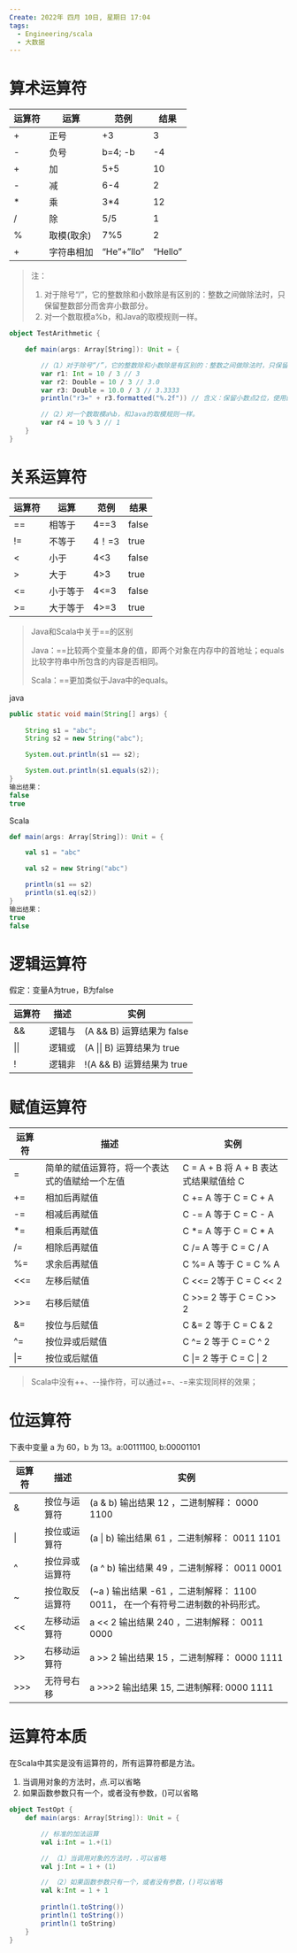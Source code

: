 ```yaml
---
Create: 2022年 四月 10日, 星期日 17:04
tags: 
  - Engineering/scala
  - 大数据
---
```


# 算术运算符

| 运算符 | 运算       | 范例       | 结果    |
| ------ | ---------- | ---------- | ------- |
| +      | 正号       | +3         | 3       |
| -      | 负号       | b=4; -b    | -4      |
| +      | 加         | 5+5        | 10      |
| -      | 减         | 6-4        | 2       |
| *      | 乘         | 3\*4        | 12      |
| /      | 除         | 5/5        | 1       |
| %      | 取模(取余) | 7%5        | 2       |
| +      | 字符串相加 | “He”+”llo” | “Hello” |

> 注：
> 1. 对于除号“/”，它的整数除和小数除是有区别的：整数之间做除法时，只保留整数部分而舍弃小数部分。
> 2. 对一个数取模a%b，和Java的取模规则一样。

```scala
object TestArithmetic {

    def main(args: Array[String]): Unit = {

        //（1）对于除号“/”，它的整数除和小数除是有区别的：整数之间做除法时，只保留整数部分而舍弃小数部分。
        var r1: Int = 10 / 3 // 3
        var r2: Double = 10 / 3 // 3.0
        var r3: Double = 10.0 / 3 // 3.3333
        println("r3=" + r3.formatted("%.2f")) // 含义：保留小数点2位，使用四舍五入

        //（2）对一个数取模a%b，和Java的取模规则一样。
        var r4 = 10 % 3 // 1
    }
}
```

# 关系运算符

| 运算符 | 运算     | 范例  | 结果  |
| ------ | -------- | ----- | ----- |
| ==     | 相等于   | 4\=\=3  | false |
| !=     | 不等于   | 4！=3 | true  |
| <      | 小于     | 4<3   | false |
| >      | 大于     | 4>3   | true  |
| <=     | 小于等于 | 4<=3  | false |
| >=     | 大于等于 | 4>=3  | true  |

> Java和Scala中关于\==的区别
>
> Java：\==比较两个变量本身的值，即两个对象在内存中的首地址；equals比较字符串中所包含的内容是否相同。
>
> Scala：\==更加类似于Java中的equals。

java
```java
public static void main(String[] args) {
    
    String s1 = "abc";
    String s2 = new String("abc");

    System.out.println(s1 == s2);

    System.out.println(s1.equals(s2));
}
输出结果：
false
true
```

Scala
```scala
def main(args: Array[String]): Unit = {

    val s1 = "abc"

    val s2 = new String("abc")

    println(s1 == s2)
	println(s1.eq(s2))
}
输出结果：
true
false
```

# 逻辑运算符

假定：变量A为true，B为false

| 运算符 | 描述   | 实例                       |
| ------ | ------ | -------------------------- |
| &&     | 逻辑与 | (A && B) 运算结果为 false  |
| \|\|   | 逻辑或 | (A \|\| B) 运算结果为 true |
| !      | 逻辑非 | !(A && B) 运算结果为 true  |



# 赋值运算符

| 运算符 | 描述                                           | 实例                                  |
| ------ | ---------------------------------------------- | ------------------------------------- |
| =      | 简单的赋值运算符，将一个表达式的值赋给一个左值 | C = A + B 将 A + B 表达式结果赋值给 C |
| +=     | 相加后再赋值                                   | C += A 等于 C = C + A                 |
| -=     | 相减后再赋值                                   | C -= A 等于 C = C - A                 |
| \*=     | 相乘后再赋值                                   | C \*= A 等于 C = C * A                 |
| /=     | 相除后再赋值                                   | C /= A 等于 C = C / A                 |
| %=     | 求余后再赋值                                   | C %= A 等于 C = C % A                 |
| <<=    | 左移后赋值                                     | C <<= 2等于 C = C << 2                |
| >>=    | 右移后赋值                                     | C >>= 2 等于 C = C >> 2               |
| &=     | 按位与后赋值                                   | C &= 2  等于 C = C & 2                |
| ^=     | 按位异或后赋值                                 | C ^= 2  等于 C = C ^ 2                |
| \|=    | 按位或后赋值                                   | C \|= 2  等于 C = C \| 2              |

> Scala中没有++、--操作符，可以通过+=、-=来实现同样的效果；

# 位运算符

下表中变量 a 为 60，b 为 13。a:00111100,   b:00001101

| 运算符 | 描述           | 实例                                                         |
| ------ | -------------- | ------------------------------------------------------------ |
| &      | 按位与运算符   | (a & b) 输出结果 12 ，二进制解释： 0000 1100                 |
| \|     | 按位或运算符   | (a \| b) 输出结果 61 ，二进制解释： 0011 1101                |
| ^      | 按位异或运算符 | (a ^ b) 输出结果 49 ，二进制解释： 0011 0001                 |
| ~      | 按位取反运算符 | (~a ) 输出结果 -61 ，二进制解释： 1100 0011， 在一个有符号二进制数的补码形式。 |
| <<     | 左移动运算符   | a << 2 输出结果 240 ，二进制解释： 0011 0000                 |
| >>     | 右移动运算符   | a >> 2 输出结果 15 ，二进制解释： 0000 1111                  |
| >>>    | 无符号右移     | a >>>2 输出结果 15, 二进制解释: 0000 1111                    |



# 运算符本质

在Scala中其实是没有运算符的，所有运算符都是方法。

1. 当调用对象的方法时，点.可以省略
2. 如果函数参数只有一个，或者没有参数，()可以省略

```scala
object TestOpt {
    def main(args: Array[String]): Unit = {

        // 标准的加法运算
        val i:Int = 1.+(1)

        // （1）当调用对象的方法时，.可以省略
        val j:Int = 1 + (1)

        // （2）如果函数参数只有一个，或者没有参数，()可以省略
        val k:Int = 1 + 1
        
        println(1.toString())
        println(1 toString())
        println(1 toString)
    }
}
```



